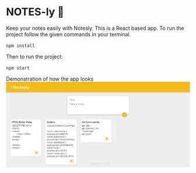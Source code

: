 # NOTES-ly 📅
Keep your notes easily with Notesly. This is a React based app. To run the project follow the given commands in your terminal.<br>
```
npm install
```
Then to run the project:<br>
```
npm start
```
Demonstration of how the app looks <br>
<img src = "image.png">
